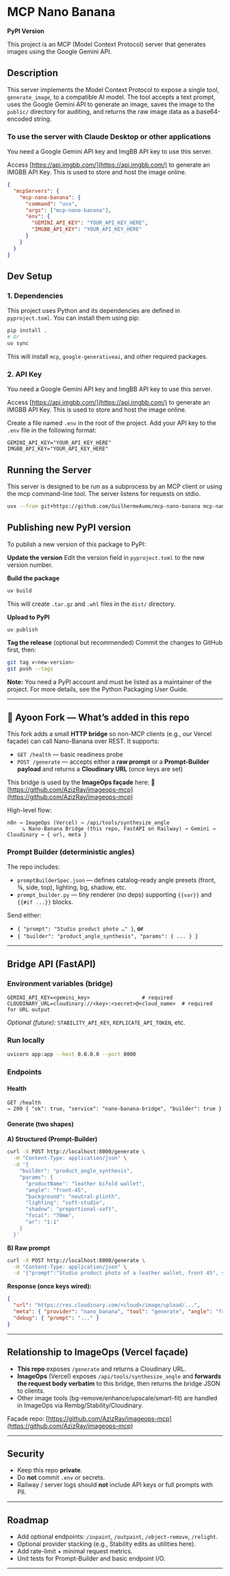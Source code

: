 # MCP Nano Banana

**PyPI Version**

This project is an MCP (Model Context Protocol) server that generates images using the Google Gemini API.

## Description

This server implements the Model Context Protocol to expose a single tool, `generate_image`, to a compatible AI model. The tool accepts a text prompt, uses the Google Gemini API to generate an image, saves the image to the `public/` directory for auditing, and returns the raw image data as a base64-encoded string.

### To use the server with Claude Desktop or other applications

You need a Google Gemini API key and ImgBB API key to use this server.

Access [https://api.imgbb.com/](https://api.imgbb.com/) to generate an IMGBB API Key. This is used to store and host the image online.

```json
{
  "mcpServers": {
    "mcp-nano-banana": {
      "command": "uvx",
      "args": ["mcp-nano-banana"],
      "env": {
        "GEMINI_API_KEY": "YOUR_API_KEY_HERE",
        "IMGBB_API_KEY": "YOUR_API_KEY_HERE"
      }
    }
  }
}
```

## Dev Setup

### 1. Dependencies

This project uses Python and its dependencies are defined in `pyproject.toml`. You can install them using pip:

```bash
pip install .
# Or
uv sync
```

This will install `mcp`, `google-generativeai`, and other required packages.

### 2. API Key

You need a Google Gemini API key and ImgBB API key to use this server.

Access [https://api.imgbb.com/](https://api.imgbb.com/) to generate an IMGBB API Key. This is used to store and host the image online.

Create a file named `.env` in the root of the project. Add your API key to the `.env` file in the following format:

```
GEMINI_API_KEY="YOUR_API_KEY_HERE"
IMGBB_API_KEY="YOUR_API_KEY_HERE"
```

## Running the Server

This server is designed to be run as a subprocess by an MCP client or using the mcp command-line tool. The server listens for requests on stdio.

```bash
uvx --from git+https://github.com/GuilhermeAumo/mcp-nano-banana mcp-nano-banana
```

## Publishing new PyPI version

To publish a new version of this package to PyPI:

**Update the version**
Edit the version field in `pyproject.toml` to the new version number.

**Build the package**

```bash
uv build
```

This will create `.tar.gz` and `.whl` files in the `dist/` directory.

**Upload to PyPI**

```bash
uv publish
```

**Tag the release** (optional but recommended)
Commit the changes to GitHub first, then:

```bash
git tag v<new-version>
git push --tags
```

**Note:**
You need a PyPI account and must be listed as a maintainer of the project.
For more details, see the Python Packaging User Guide.

---

## 🚧 Ayoon Fork — What’s added in this repo

This fork adds a small **HTTP bridge** so non-MCP clients (e.g., our Vercel façade) can call Nano-Banana over REST. It supports:

* `GET /health` — basic readiness probe
* `POST /generate` — accepts either a **raw prompt** or a **Prompt-Builder payload** and returns a **Cloudinary URL** (once keys are set)

This bridge is used by the **ImageOps façade** here:
🔗 [https://github.com/AzizRay/imageops-mcp](https://github.com/AzizRay/imageops-mcp)

High-level flow:

```
n8n → ImageOps (Vercel) → /api/tools/synthesize_angle
     ↳ Nano-Banana Bridge (this repo, FastAPI on Railway) → Gemini → Cloudinary → { url, meta }
```

### Prompt Builder (deterministic angles)

The repo includes:

* `promptBuilderSpec.json` — defines catalog-ready angle presets (front, ¾, side, top), lighting, bg, shadow, etc.
* `prompt_builder.py` — tiny renderer (no deps) supporting `{{var}}` and `{{#if ...}}` blocks.

Send either:

* `{ "prompt": "Studio product photo …" }`, **or**
* `{ "builder": "product_angle_synthesis", "params": { ... } }`

---

## Bridge API (FastAPI)

### Environment variables (bridge)

```
GEMINI_API_KEY=<gemini_key>                 # required
CLOUDINARY_URL=cloudinary://<key>:<secret>@<cloud_name>  # required for URL output
```

*Optional (future):* `STABILITY_API_KEY`, `REPLICATE_API_TOKEN`, etc.

### Run locally

```bash
uvicorn app:app --host 0.0.0.0 --port 8000
```

### Endpoints

#### Health

```
GET /health
→ 200 { "ok": true, "service": "nano-banana-bridge", "builder": true }
```

#### Generate (two shapes)

**A) Structured (Prompt-Builder)**

```bash
curl -X POST http://localhost:8000/generate \
  -H "Content-Type: application/json" \
  -d '{
    "builder": "product_angle_synthesis",
    "params": {
      "productName": "leather bifold wallet",
      "angle": "front-45",
      "background": "neutral-plinth",
      "lighting": "soft-studio",
      "shadow": "proportional-soft",
      "focal": "70mm",
      "ar": "1:1"
    }
  }'
```

**B) Raw prompt**

```bash
curl -X POST http://localhost:8000/generate \
  -H "Content-Type: application/json" \
  -d '{"prompt":"Studio product photo of a leather wallet, front 45°, soft studio light, neutral plinth, proportional soft shadow, 70mm, 1:1."}'
```

**Response (once keys wired):**

```json
{
  "url": "https://res.cloudinary.com/<cloud>/image/upload/...",
  "meta": { "provider": "nano_banana", "tool": "generate", "angle": "front-45" },
  "debug": { "prompt": "..." }
}
```

---

## Relationship to ImageOps (Vercel façade)

* **This repo** exposes `/generate` and returns a Cloudinary URL.
* **ImageOps** (Vercel) exposes `/api/tools/synthesize_angle` and **forwards the request body verbatim** to this bridge, then returns the bridge JSON to clients.
* Other image tools (bg-remove/enhance/upscale/smart-fit) are handled in ImageOps via Rembg/Stability/Cloudinary.

Façade repo: [https://github.com/AzizRay/imageops-mcp](https://github.com/AzizRay/imageops-mcp)

---

## Security

* Keep this repo **private**.
* Do **not** commit `.env` or secrets.
* Railway / server logs should **not** include API keys or full prompts with PII.

---

## Roadmap

* Add optional endpoints: `/inpaint`, `/outpaint`, `/object-remove`, `/relight`.
* Optional provider stacking (e.g., Stability edits as utilities here).
* Add rate-limit + minimal request metrics.
* Unit tests for Prompt-Builder and basic endpoint I/O.

---
